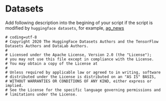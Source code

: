 # Datasets



Add following description into the begining of your script if the script is modified by `huggingface datasets`, for example, [ag_news](https://github.com/ExpressAI/DataLab/blob/main/datasets/ag_news/ag_news.py)

```
# coding=utf-8
# Copyright 2020 The HuggingFace Datasets Authors and the TensorFlow Datasets Authors and DataLab Authors.
#
# Licensed under the Apache License, Version 2.0 (the "License");
# you may not use this file except in compliance with the License.
# You may obtain a copy of the License at
#
# Unless required by applicable law or agreed to in writing, software
# distributed under the License is distributed on an "AS IS" BASIS,
# WITHOUT WARRANTIES OR CONDITIONS OF ANY KIND, either express or implied.
# See the License for the specific language governing permissions and
# limitations under the License.
```
